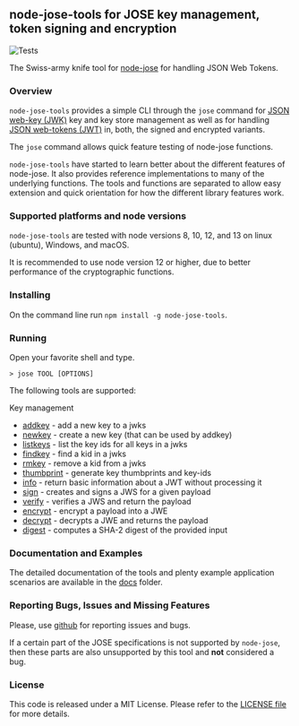 ## node-jose-tools for JOSE key management, token signing and encryption

![Tests](https://github.com/phish108/node-jose-tools/workflows/Node.js%20CI/badge.svg)

The Swiss-army knife tool for [node-jose](https://github.com/cisco/node-jose) for handling JSON Web Tokens.

### Overview

`node-jose-tools` provides a simple CLI through the ```jose``` command for
[JSON web-key (JWK)](https://tools.ietf.org/html/rfc7517) key and key store management as well as for handling
[JSON web-tokens (JWT)](https://tools.ietf.org/html/rfc7519) in, both, the signed and encrypted variants.

The `jose` command allows quick feature testing of node-jose functions. 

`node-jose-tools` have started to learn better about the different features of node-jose. It also provides reference implementations to many of the underlying functions. The tools and functions are separated to allow easy extension and quick orientation for how the different library features work.

### Supported platforms and node versions

`node-jose-tools` are tested with node versions 8, 10, 12, and 13 on linux (ubuntu), Windows, and macOS. 

It is recommended to use node version 12 or higher, due to better performance of the cryptographic functions.

### Installing

On the command line run ```npm install -g node-jose-tools```.

### Running

Open your favorite shell and type.

```
> jose TOOL [OPTIONS]
```

The following tools are supported:

Key management
 - [addkey](docs/addkey.md) - add a new key to a jwks
 - [newkey](docs/newkey.md) - create a new key (that can be used by addkey)
 - [listkeys](docs/listkeys.md) - list the key ids for all keys in a jwks
 - [findkey](docs/findkey.md) - find a kid in a jwks
 - [rmkey](docs/rmkey.md) - remove a kid from a jwks
 - [thumbprint](docs/thumbprint.md) - generate key thumbprints and key-ids
 - [info](docs/info.md) - return basic information about a JWT without processing it
 - [sign](docs/sign.md) - creates and signs a JWS for a given payload
 - [verify](docs/verify.md) - verifies a JWS and return the payload
 - [encrypt](docs/encrypt.md) - encrypt a payload into a JWE
 - [decrypt](docs/decrypt.md) - decrypts a JWE and returns the payload
 - [digest](docs/digest.md) - computes a SHA-2 digest of the provided input

### Documentation and Examples

The detailed documentation of the tools and plenty example application scenarios are available in the [docs](docs/00_INDEX.md) folder. 

### Reporting Bugs, Issues and Missing Features

Please, use [github](https://github.com/phish108/node-jose-tools/issues) for reporting issues and bugs.

If a certain part of the JOSE specifications is not supported by `node-jose`, then these parts are also unsupported by this tool and **not** considered a bug.

### License

This code is released under a MIT License. Please refer to the [LICENSE file](LICENSE) for more details. 
